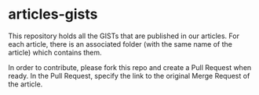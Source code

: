 # articles-gists

This repository holds all the GISTs that are published in our articles.
For each article, there is an associated folder (with the same name of the article) which contains them.

In order to contribute, please fork this repo and create a Pull Request when ready. In the Pull Request, specify
the link to the original Merge Request of the article.
